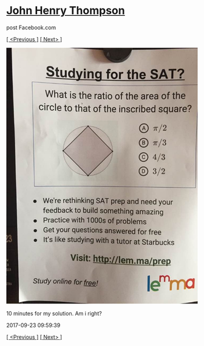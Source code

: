 # [John Henry Thompson](../README.md)
post Facebook.com

[[ <Previous ]](2017-09-23-4.md) [[ Next> ]](2017-09-23-6.md)

[![](../media/2017-09-23/Timeline-Photos-10-minutes-for-my-solution-Am-i-right.jpg)](../README.md)

10 minutes for my solution. Am i right?

2017-09-23 09:59:39

[[ <Previous ]](2017-09-23-4.md) [[ Next> ]](2017-09-23-6.md)